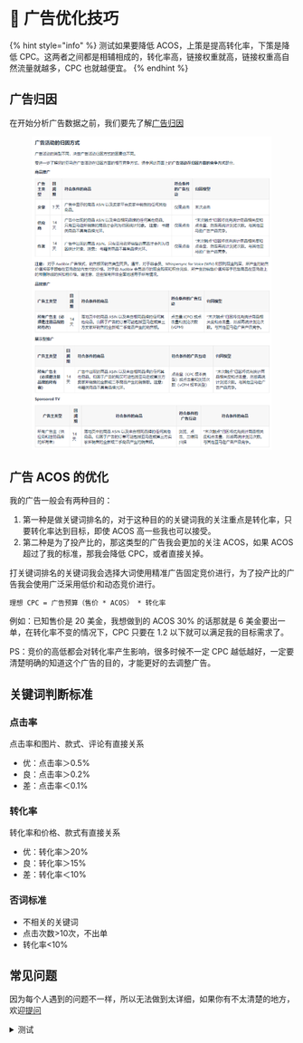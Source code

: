 # 🍅 广告优化技巧

{% hint style="info" %}
测试如果要降低 ACOS，上策是提高转化率，下策是降低 CPC。这两者之间都是相辅相成的，转化率高，链接权重就高，链接权重高自然流量就越多，CPC 也就越便宜。
{% endhint %}

## 广告归因

在开始分析广告数据之前，我们要先了解[广告归因](https://advertising.amazon.com/help/GX7KDKHMWQYMJ385)

<figure><img src="../../../.gitbook/assets/image (56).png" alt=""><figcaption></figcaption></figure>

## 广告 ACOS 的优化

我的广告一般会有两种目的：

1. 第一种是做关键词排名的，对于这种目的的关键词我的关注重点是转化率，只要转化率达到目标，即使 ACOS 高一些我也可以接受。
2. 第二种是为了投产比的，那这类型的广告我会更加的关注 ACOS，如果 ACOS 超过了我的标准，那我会降低 CPC，或者直接关掉。

打关键词排名的关键词我会选择大词使用精准广告固定竞价进行，为了投产比的广告我会使用广泛采用低价和动态竞价进行。

```
理想 CPC = 广告预算（售价 * ACOS） * 转化率
```

例如：已知售价是 20 美金，我想做到的 ACOS 30% 的话那就是 6 美金要出一单，在转化率不变的情况下，CPC 只要在 1.2 以下就可以满足我的目标需求了。

PS：竞价的高低都会对转化率产生影响，很多时候不一定 CPC 越低越好，一定要清楚明确的知道这个广告的目的，才能更好的去调整广告。

## 关键词判断标准&#x20;

### 点击率&#x20;

点击率和图片、款式、评论有直接关系

* 优：点击率＞0.5%&#x20;
* 良：点击率＞0.2%&#x20;
* 差：点击率＜0.1%&#x20;

### 转化率

转化率和价格、款式有直接关系

* 优：转化率＞20%&#x20;
* 良：转化率＞15%&#x20;
* 差：转化率＜10%&#x20;

### 否词标准&#x20;

* 不相关的关键词&#x20;
* 点击次数>10次，不出单&#x20;
* 转化率<10%

## 常见问题

因为每个人遇到的问题不一样，所以无法做到太详细，如果你有不太清楚的地方，欢迎[提问](https://github.com/UGGKA/Amazon-Operations-Manual/issues)

<details>

<summary>测试</summary>

是是是是是

</details>
